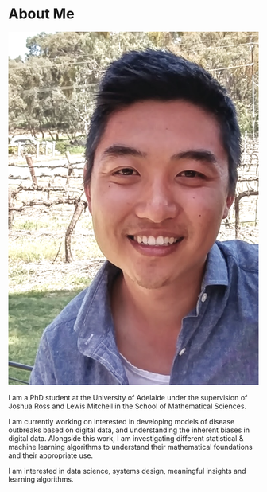 # About Me
![alt text](DLprofile.png "Photo of Dennis Liu")

I am a PhD student at the University of Adelaide under the supervision of Joshua Ross and Lewis Mitchell in the School of Mathematical Sciences. 

I am currently working on interested in developing models of disease outbreaks based on digital data, and understanding the inherent biases in digital data. Alongside this work, I am investigating different statistical & machine learning algorithms to understand their mathematical foundations and their appropriate use.

I am interested in data science, systems design, meaningful insights and learning algorithms.
